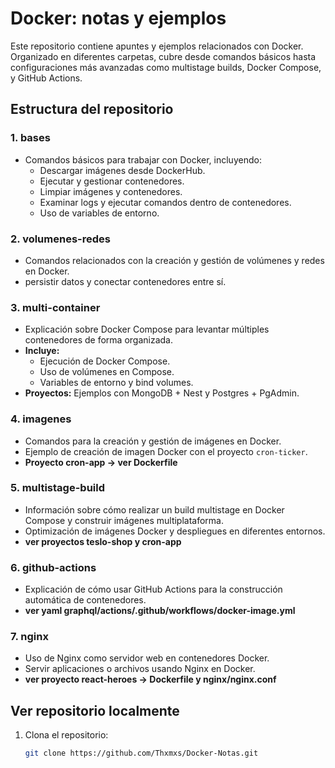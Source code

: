 # Docker: notas y ejemplos

Este repositorio contiene apuntes y ejemplos relacionados con Docker. Organizado en diferentes carpetas, cubre desde comandos básicos hasta configuraciones más avanzadas como multistage builds, Docker Compose, y GitHub Actions.

## Estructura del repositorio

### 1. **bases**
   - Comandos básicos para trabajar con Docker, incluyendo:
     - Descargar imágenes desde DockerHub.
     - Ejecutar y gestionar contenedores.
     - Limpiar imágenes y contenedores.
     - Examinar logs y ejecutar comandos dentro de contenedores.
     - Uso de variables de entorno.

### 2. **volumenes-redes**
   - Comandos relacionados con la creación y gestión de volúmenes y redes en Docker.
   -  persistir datos y conectar contenedores entre sí.

### 3. **multi-container**
   - Explicación sobre Docker Compose para levantar múltiples contenedores de forma organizada.
   - **Incluye:**
     - Ejecución de Docker Compose.
     - Uso de volúmenes en Compose.
     - Variables de entorno y bind volumes.
   - **Proyectos:** Ejemplos con MongoDB + Nest y Postgres + PgAdmin.

### 4. **imagenes**
   - Comandos para la creación y gestión de imágenes en Docker.
   - Ejemplo de creación de imagen Docker con el proyecto `cron-ticker`.
   - **Proyecto cron-app -> ver Dockerfile**

### 5. **multistage-build**
   - Información sobre cómo realizar un build multistage en Docker Compose y construir imágenes multiplataforma.
   - Optimización de imágenes Docker y despliegues en diferentes entornos.
   - **ver proyectos teslo-shop y cron-app**

### 6. **github-actions**
   - Explicación de cómo usar GitHub Actions para la construcción automática de contenedores.
   - **ver yaml graphql/actions/.github/workflows/docker-image.yml**

### 7. **nginx**
   - Uso de Nginx como servidor web en contenedores Docker.
   - Servir aplicaciones o archivos usando Nginx en Docker.
   - **ver proyecto react-heroes -> Dockerfile y nginx/nginx.conf**

## Ver repositorio localmente

1. Clona el repositorio:
   ```bash
   git clone https://github.com/Thxmxs/Docker-Notas.git
